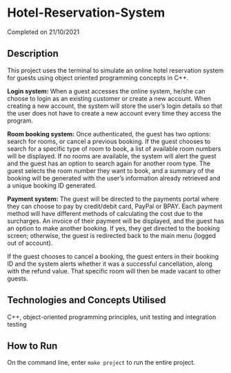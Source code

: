 # Hotel-Reservation-System
Completed on 21/10/2021

## Description

This project uses the terminal to simulate an online hotel reservation system for guests using object oriented programming concepts in C++. 

**Login system:** When a guest accesses the online system, he/she can choose to login as an existing customer or create a new account. When creating a new account, the system will store the user’s login details so that the user does not have to create a new account every time they access the program. 

**Room booking system:** Once authenticated, the guest has two options: search for rooms, or cancel a previous booking. If the guest chooses to search for a specific type of room to book, a list of available room numbers will be displayed. If no rooms are available, the system will alert the guest and the guest has an option to search again for another room type. The guest selects the room number they want to book, and a summary of the booking will be generated with the user’s information already retrieved and a unique booking ID generated. 

**Payment system:** The guest will be directed to the payments portal where they can choose to pay by credit/debit card, PayPal or BPAY. Each payment method will have different methods of calculating the cost due to the surcharges. An invoice of their payment will be displayed, and the guest has an option to make another booking. If yes, they get directed to the booking screen; otherwise, the guest is redirected back to the main menu (logged out of account). 

If the guest chooses to cancel a booking, the guest enters in their booking ID and the system alerts whether it was a successful cancellation, along with the refund value. That specific room will then be made vacant to other guests.

## Technologies and Concepts Utilised
C++, object-oriented programming principles, unit testing and integration testing

## How to Run
On the command line, enter `make project` to run the entire project.

